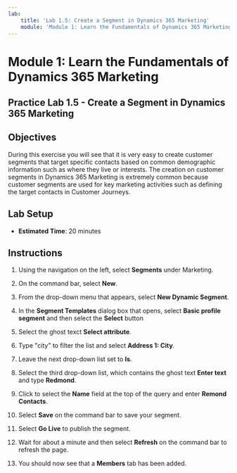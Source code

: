 ```yaml
---
lab:
    title: 'Lab 1.5: Create a Segment in Dynamics 365 Marketing'
    module: 'Module 1: Learn the Fundamentals of Dynamics 365 Marketing'
---
```


Module 1: Learn the Fundamentals of Dynamics 365 Marketing
========================

## Practice Lab 1.5 - Create a Segment in Dynamics 365 Marketing

## Objectives

During this exercise you will see that it is very easy to create customer segments that target specific contacts based on common demographic information such as where they live or interests. The creation on customer segments in Dynamics 365 Marketing is extremely common because customer segments are used for key marketing activities such as defining the target contacts in Customer Journeys.

## Lab Setup

  - **Estimated Time**: 20 minutes

## Instructions


1. Using the navigation on the left, select **Segments** under Marketing.  

2. On the command bar, select **New**.

3. From the drop-down menu that appears, select **New Dynamic Segment**.

4. In the **Segment Templates** dialog box that opens, select **Basic profile segment** and then select the **Select** button

5. Select the ghost texct **Select attribute**.

6. Type "city" to filter the list and select **Address 1: City**.

7. Leave the next drop-down list set to **Is**. 

8. Select the third drop-down list, which contains the ghost text **Enter text** and type **Redmond**.

9. Click to select the **Name** field at the top of the query and enter **Remond Contacts**.

10. Select **Save** on the command bar to save your segment.

11. Select **Go Live** to publish the segment.

12. Wait for about a minute and then select **Refresh** on the command bar to refresh the page. 

13. You should now see that a **Members** tab has been added. 
